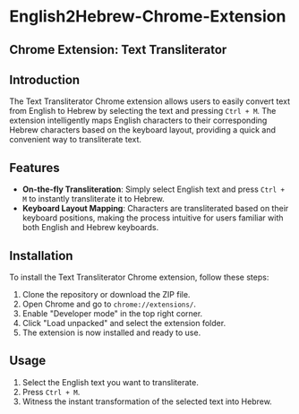 # English2Hebrew-Chrome-Extension

## Chrome Extension: Text Transliterator

## Introduction

The Text Transliterator Chrome extension allows users to easily convert text from English to Hebrew by selecting the text and pressing `Ctrl + M`. The extension intelligently maps English characters to their corresponding Hebrew characters based on the keyboard layout, providing a quick and convenient way to transliterate text.

## Features

- **On-the-fly Transliteration**: Simply select English text and press `Ctrl + M` to instantly transliterate it to Hebrew.
- **Keyboard Layout Mapping**: Characters are transliterated based on their keyboard positions, making the process intuitive for users familiar with both English and Hebrew keyboards.

## Installation

To install the Text Transliterator Chrome extension, follow these steps:

1. Clone the repository or download the ZIP file.
2. Open Chrome and go to `chrome://extensions/`.
3. Enable "Developer mode" in the top right corner.
4. Click "Load unpacked" and select the extension folder.
5. The extension is now installed and ready to use.

## Usage

1. Select the English text you want to transliterate.
2. Press `Ctrl + M`.
3. Witness the instant transformation of the selected text into Hebrew.

